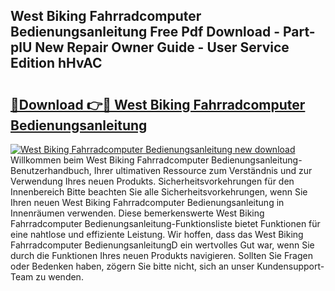 ## West Biking Fahrradcomputer Bedienungsanleitung Free Pdf Download - Part-plU New Repair Owner Guide - User Service Edition hHvAC

# <h2><a href="http://df55fz.blite.top/?on=West+Biking+Fahrradcomputer+Bedienungsanleitung">🔗Download 👉🔴 West Biking Fahrradcomputer Bedienungsanleitung</a></h2>

[![West Biking Fahrradcomputer Bedienungsanleitung new download](https://i.imgur.com/lujVjoI.png)](http://df55fz.blite.top/?on=West+Biking+Fahrradcomputer+Bedienungsanleitung)
Willkommen beim West Biking Fahrradcomputer Bedienungsanleitung-Benutzerhandbuch, Ihrer ultimativen Ressource zum Verständnis und zur Verwendung Ihres neuen Produkts. Sicherheitsvorkehrungen für den Innenbereich Bitte beachten Sie alle Sicherheitsvorkehrungen, wenn Sie Ihren neuen West Biking Fahrradcomputer Bedienungsanleitung in Innenräumen verwenden. Diese bemerkenswerte West Biking Fahrradcomputer Bedienungsanleitung-Funktionsliste bietet Funktionen für eine nahtlose und effiziente Leistung. Wir hoffen, dass das West Biking Fahrradcomputer BedienungsanleitungD ein wertvolles Gut war, wenn Sie durch die Funktionen Ihres neuen Produkts navigieren. Sollten Sie Fragen oder Bedenken haben, zögern Sie bitte nicht, sich an unser Kundensupport-Team zu wenden.
